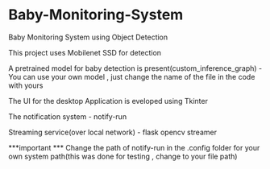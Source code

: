 # Baby-Monitoring-System
Baby Monitoring System using Object Detection

This project uses Mobilenet SSD for detection 

A pretrained model for baby detection is present(custom_inference_graph) - You can use your own model , just change the name of the file in the code with yours

The UI for the desktop Application is eveloped using Tkinter

The notification system - notify-run

Streaming service(over local network) - flask opencv streamer 

***important ***
Change the path of notify-run in the .config folder for your own system path(this was done for testing , change to your file path)
